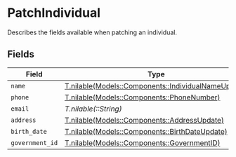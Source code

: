 # PatchIndividual

Describes the fields available when patching an individual.


## Fields

| Field                                                                                              | Type                                                                                               | Required                                                                                           | Description                                                                                        | Example                                                                                            |
| -------------------------------------------------------------------------------------------------- | -------------------------------------------------------------------------------------------------- | -------------------------------------------------------------------------------------------------- | -------------------------------------------------------------------------------------------------- | -------------------------------------------------------------------------------------------------- |
| `name`                                                                                             | [T.nilable(Models::Components::IndividualNameUpdate)](../../models/shared/individualnameupdate.md) | :heavy_minus_sign:                                                                                 | N/A                                                                                                |                                                                                                    |
| `phone`                                                                                            | [T.nilable(Models::Components::PhoneNumber)](../../models/shared/phonenumber.md)                   | :heavy_minus_sign:                                                                                 | N/A                                                                                                |                                                                                                    |
| `email`                                                                                            | *T.nilable(::String)*                                                                              | :heavy_minus_sign:                                                                                 | N/A                                                                                                | jordan.lee@classbooker.dev                                                                         |
| `address`                                                                                          | [T.nilable(Models::Components::AddressUpdate)](../../models/shared/addressupdate.md)               | :heavy_minus_sign:                                                                                 | N/A                                                                                                |                                                                                                    |
| `birth_date`                                                                                       | [T.nilable(Models::Components::BirthDateUpdate)](../../models/shared/birthdateupdate.md)           | :heavy_minus_sign:                                                                                 | N/A                                                                                                |                                                                                                    |
| `government_id`                                                                                    | [T.nilable(Models::Components::GovernmentID)](../../models/shared/governmentid.md)                 | :heavy_minus_sign:                                                                                 | N/A                                                                                                |                                                                                                    |